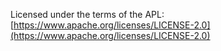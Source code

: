 Licensed under the terms of the APL: [https://www.apache.org/licenses/LICENSE-2.0](https://www.apache.org/licenses/LICENSE-2.0)
